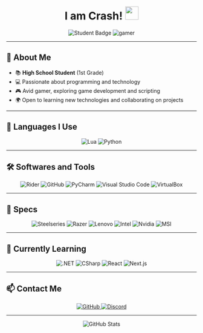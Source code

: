 <h1 align="center"><b>I am Crash!</b> <img src="https://media.giphy.com/media/hvRJCLFzcasrR4ia7z/giphy.gif" width="35"></h1>

<p align="center">
  <img src="https://img.shields.io/badge/-High%20School%20Student-blue" alt="Student Badge">
  <img src="https://img.shields.io/badge/Gamer-e5ff00?style=flat" alt="gamer" />
</p>

---

## 🌟 About Me

- 📚 **High School Student** (1st Grade)
- 💻 Passionate about programming and technology
- 🎮 Avid gamer, exploring game development and scripting
- 🌍 Open to learning new technologies and collaborating on projects

---

## 💬 **Languages I Use**

<p align="center">
  <img src="https://img.shields.io/badge/Lua-2C2D72?style=for-the-badge&logo=lua" alt="Lua">
  <img src="https://img.shields.io/badge/Python-14354C?style=for-the-badge&logo=python&logoColor=white" alt="Python">
</p>

---

## 🛠️ **Softwares and Tools**

<p align="center">
  <img src="https://img.shields.io/badge/Rider-000000?style=for-the-badge&logo=rider" alt="Rider">
  <img src="https://img.shields.io/badge/GitHub-181717?style=for-the-badge&logo=github" alt="GitHub">
  <img src="https://img.shields.io/badge/PyCharm-000000?style=for-the-badge&logo=pycharm" alt="PyCharm">
  <img src="https://img.shields.io/badge/Visual%20Studio%20Code-0078D7?style=for-the-badge&logo=visual-studio-code&logoColor=white" alt="Visual Studio Code">
  <img src="https://img.shields.io/badge/Virtual%20Box-2F61B4?style=for-the-badge&logo=virtualbox" alt="VirtualBox">
</p>

---

## 🔧 **Specs**

<p align="center">
  <img src="https://img.shields.io/badge/Steelseries-FF5200?style=for-the-badge&logo=steelseries&logoColor=FFFFFF" alt="Steelseries" />
  <img src="https://img.shields.io/badge/Razer-00FF00?style=for-the-badge&logo=razer&logoColor=FFFFFF" alt="Razer" />
  <img src="https://img.shields.io/badge/Lenovo-E2231A?style=for-the-badge&logo=lenovo" alt="Lenovo">
  <img src="https://img.shields.io/badge/Intel-0071C5?style=for-the-badge&logo=intel" alt="Intel">
  <img src="https://img.shields.io/badge/Nvidia-76B900?style=for-the-badge&logo=nvidia&logoColor=FFFFFF" alt="Nvidia" />
  <img src="https://img.shields.io/badge/MSI-FF0000?style=for-the-badge&logo=msi" alt="MSI">
</p>

---

## 📖 **Currently Learning**

<p align="center">
  <img src="https://img.shields.io/badge/.NET-gray?style=for-the-badge&logo=dotnet" alt=".NET">
  <img src="https://img.shields.io/badge/CSHARP-239120?style=for-the-badge&logo=csharp" alt="CSharp">
  <img src="https://img.shields.io/badge/React-61DAFB?style=for-the-badge&logo=react&logoColor=FFFFFF" alt="React">
  <img src="https://img.shields.io/badge/Next.js-000000?style=for-the-badge&logo=nextdotjs" alt="Next.js">
</p>

---

## 📫 **Contact Me**

<p align="center">
  <a href="https://github.com/Nentysdevelopment" target="_blank">
    <img src="https://img.shields.io/badge/GitHub-%23121011.svg?style=for-the-badge&logo=github&logoColor=white" alt="GitHub">
  </a>
  <a href="https://discord.com/users/1084760822573695018" target="_blank">
    <img src="https://img.shields.io/badge/Discord-5865F2?style=for-the-badge&logo=discord&logoColor=FFFFFF" alt="Discord" />
  </a>

</p>

---

<p align="center">
  <img src="https://github-readme-stats.vercel.app/api?username=00Crash&show_icons=true&theme=radical" alt="GitHub Stats">
</p>



<!---
00Crash/00Crash is a ✨ special ✨ repository because its `README.md` (this file) appears on your GitHub profile.
You can click the Preview link to take a look at your changes.
--->
